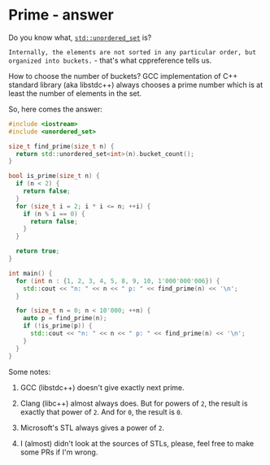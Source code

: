 # Prime - answer

Do you know what, [`std::unordered_set`](https://en.cppreference.com/w/cpp/container/unordered_set) is?

`Internally, the elements are not sorted in any particular order, but organized into buckets.` - that's what cppreference tells us.

How to choose the number of buckets?
GCC implementation of C++ standard library (aka libstdc++) always chooses a prime number which is at least the number of elements in the set.

So, here comes the answer:

```c++
#include <iostream>
#include <unordered_set>

size_t find_prime(size_t n) {
  return std::unordered_set<int>(n).bucket_count();
}

bool is_prime(size_t n) {
  if (n < 2) {
    return false;
  }
  for (size_t i = 2; i * i <= n; ++i) {
    if (n % i == 0) {
      return false;
    }
  }

  return true;
}

int main() {
  for (int n : {1, 2, 3, 4, 5, 8, 9, 10, 1'000'000'006}) {
    std::cout << "n: " << n << " p: " << find_prime(n) << '\n';
  }

  for (size_t n = 0; n < 10'000; ++n) {
    auto p = find_prime(n);
    if (!is_prime(p)) {
      std::cout << "n: " << n << " p: " << find_prime(n) << '\n';
    }
  }
}
```

Some notes:

1. GCC (libstdc++) doesn't give exactly next prime.

2. Clang (libc++) almost always does.
  But for powers of `2`, the result is exactly that power of `2`.
  And for `0`, the result is `0`.

3. Microsoft's STL always gives a power of `2`.

4. I (almost) didn't look at the sources of STLs, please, feel free to make some PRs if I'm wrong.
